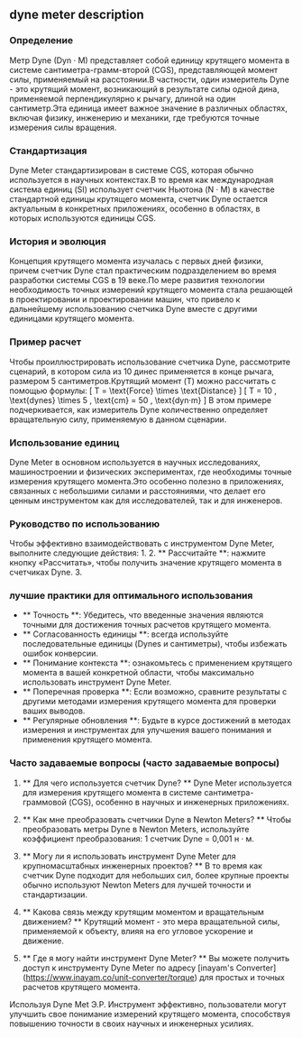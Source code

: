 ## dyne meter description

### Определение
Метр Dyne (Dyn · M) представляет собой единицу крутящего момента в системе сантиметра-грамм-второй (CGS), представляющей момент силы, применяемый на расстоянии.В частности, один измеритель Dyne - это крутящий момент, возникающий в результате силы одной дина, применяемой перпендикулярно к рычагу, длиной на один сантиметр.Эта единица имеет важное значение в различных областях, включая физику, инженерию и механики, где требуются точные измерения силы вращения.

### Стандартизация
Dyne Meter стандартизирован в системе CGS, которая обычно используется в научных контекстах.В то время как международная система единиц (SI) использует счетчик Ньютона (N · M) в качестве стандартной единицы крутящего момента, счетчик Dyne остается актуальным в конкретных приложениях, особенно в областях, в которых используются единицы CGS.

### История и эволюция
Концепция крутящего момента изучалась с первых дней физики, причем счетчик Dyne стал практическим подразделением во время разработки системы CGS в 19 веке.По мере развития технологии необходимость точных измерений крутящего момента стала решающей в проектировании и проектировании машин, что привело к дальнейшему использованию счетчика Dyne вместе с другими единицами крутящего момента.

### Пример расчет
Чтобы проиллюстрировать использование счетчика Dyne, рассмотрите сценарий, в котором сила из 10 динес применяется в конце рычага, размером 5 сантиметров.Крутящий момент (T) можно рассчитать с помощью формулы:
\[ T = \text{Force} \times \text{Distance} \]
\[ T = 10 \, \text{dynes} \times 5 \, \text{cm} = 50 \, \text{dyn·m} \]
В этом примере подчеркивается, как измеритель Dyne количественно определяет вращательную силу, применяемую в данном сценарии.

### Использование единиц
Dyne Meter в основном используется в научных исследованиях, машиностроении и физических экспериментах, где необходимы точные измерения крутящего момента.Это особенно полезно в приложениях, связанных с небольшими силами и расстояниями, что делает его ценным инструментом как для исследователей, так и для инженеров.

### Руководство по использованию
Чтобы эффективно взаимодействовать с инструментом Dyne Meter, выполните следующие действия:
1.
2. ** Рассчитайте **: нажмите кнопку «Рассчитать», чтобы получить значение крутящего момента в счетчиках Dyne.
3.

### лучшие практики для оптимального использования
- ** Точность **: Убедитесь, что введенные значения являются точными для достижения точных расчетов крутящего момента.
- ** Согласованность единицы **: всегда используйте последовательные единицы (Dynes и сантиметры), чтобы избежать ошибок конверсии.
- ** Понимание контекста **: ознакомьтесь с применением крутящего момента в вашей конкретной области, чтобы максимально использовать инструмент Dyne Meter.
- ** Поперечная проверка **: Если возможно, сравните результаты с другими методами измерения крутящего момента для проверки ваших выводов.
- ** Регулярные обновления **: Будьте в курсе достижений в методах измерения и инструментах для улучшения вашего понимания и применения крутящего момента.

### Часто задаваемые вопросы (часто задаваемые вопросы)

1. ** Для чего используется счетчик Dyne? **
Dyne Meter используется для измерения крутящего момента в системе сантиметра-граммовой (CGS), особенно в научных и инженерных приложениях.

2. ** Как мне преобразовать счетчики Dyne в Newton Meters? **
Чтобы преобразовать метры Dyne в Newton Meters, используйте коэффициент преобразования: 1 счетчик Dyne = 0,001 н · м.

3. ** Могу ли я использовать инструмент Dyne Meter для крупномасштабных инженерных проектов? **
В то время как счетчик Dyne подходит для небольших сил, более крупные проекты обычно используют Newton Meters для лучшей точности и стандартизации.

4. ** Какова связь между крутящим моментом и вращательным движением? **
Крутящий момент - это мера вращательной силы, применяемой к объекту, влияя на его угловое ускорение и движение.

5. ** Где я могу найти инструмент Dyne Meter? **
Вы можете получить доступ к инструменту Dyne Meter по адресу [inayam's Converter] (https://www.inayam.co/unit-converter/torque) для простых и точных расчетов крутящего момента.

Используя Dyne Met Э.Р. Инструмент эффективно, пользователи могут улучшить свое понимание измерений крутящего момента, способствуя повышению точности в своих научных и инженерных усилиях.